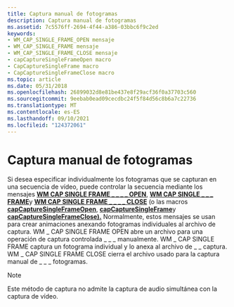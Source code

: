 ```yaml
---
title: Captura manual de fotogramas
description: Captura manual de fotogramas
ms.assetid: 7c5576ff-2694-4f44-a386-03bbc6f9c2ed
keywords:
- WM_CAP_SINGLE_FRAME_OPEN mensaje
- WM_CAP_SINGLE_FRAME mensaje
- WM_CAP_SINGLE_FRAME_CLOSE mensaje
- capCaptureSingleFrameOpen macro
- CapCaptureSingleFrame macro
- CapCaptureSingleFrameClose macro
ms.topic: article
ms.date: 05/31/2018
ms.openlocfilehash: 26899032d8e81be437e8f29acf36f0a37703c560
ms.sourcegitcommit: 9eebab0ead09cecdbc24f5f84d56c8b6a7c22736
ms.translationtype: MT
ms.contentlocale: es-ES
ms.lasthandoff: 09/10/2021
ms.locfileid: "124372061"
---
```

# <a name="manual-frame-capture"></a>Captura manual de fotogramas

Si desea especificar individualmente los fotogramas que se capturan en una secuencia de vídeo, puede controlar la secuencia mediante los mensajes [**WM CAP SINGLE FRAME \_ \_ \_ \_ OPEN**](wm-cap-single-frame-open.md), [**WM CAP SINGLE \_ \_ \_ FRAME**](wm-cap-single-frame.md)y [**WM CAP SINGLE FRAME \_ \_ \_ \_ CLOSE**](wm-cap-single-frame-close.md) (o las macros [**capCaptureSingleFrameOpen**](/windows/desktop/api/Vfw/nf-vfw-capcapturesingleframeopen), [**capCaptureSingleFrame**](/windows/desktop/api/Vfw/nf-vfw-capcapturesingleframe)y [**capCaptureSingleFrameClose).**](/windows/desktop/api/Vfw/nf-vfw-capcapturesingleframeclose) Normalmente, estos mensajes se usan para crear animaciones anexando fotogramas individuales al archivo de captura. WM \_ CAP SINGLE FRAME OPEN abre un archivo para una operación de captura controlada \_ \_ \_ manualmente. WM \_ CAP SINGLE FRAME captura un fotograma individual y lo anexa al archivo de \_ \_ captura. WM \_ CAP SINGLE FRAME CLOSE cierra el archivo usado para la captura manual de \_ \_ \_ fotogramas.

> [!Note]  
> Este método de captura no admite la captura de audio simultánea con la captura de vídeo.

 

 

 




